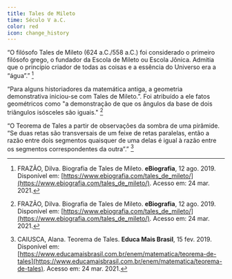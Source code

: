 ```yaml
---
title: Tales de Mileto
time: Século V a.C.
color: red
icon: change_history
---
```

“O filósofo Tales de Mileto (624 a.C./558 a.C.) foi considerado o primeiro filósofo grego, o fundador da Escola de Mileto ou Escola Jônica. Admitia que o princípio criador de todas as coisas e a essência do Universo era a “água”.” [^frazao]

“Para alguns historiadores da matemática antiga, a geometria demonstrativa iniciou-se com Tales de Mileto.”. Foi atribuído a ele fatos geométricos como "a demonstração de que os ângulos da base de dois triângulos isósceles são iguais." [^frazao]

“O Teorema de Tales  a partir de observações da sombra de uma pirâmide. “Se duas retas são transversais de um feixe de retas paralelas, então a razão entre dois segmentos quaisquer de uma delas é igual à razão entre os segmentos correspondentes da outra”.” [^caiusca]

[^frazao]: FRAZÃO, Dilva. Biografia de Tales de Mileto. **eBiografia**, 12 ago. 2019. Disponível em: [https://www.ebiografia.com/tales_de_mileto/](https://www.ebiografia.com/tales_de_mileto/). Acesso em: 24 mar. 2021.

[^caiusca]: CAIUSCA, Alana. Teorema de Tales. **Educa Mais Brasil**, 15 fev. 2019. Disponível em: [https://www.educamaisbrasil.com.br/enem/matematica/teorema-de-tales](https://www.educamaisbrasil.com.br/enem/matematica/teorema-de-tales).  Acesso em: 24 mar. 2021.